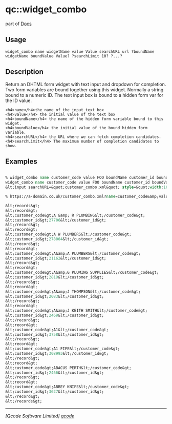 qc::widget_combo
================

part of [Docs](.)

Usage
-----
`
	widget_combo name widgetName value Value searchURL url ?boundName widgetName boundValue Value? ?searchLimit 10? ?...?
    `

Description
-----------
Return an DHTML form widget with text input and dropdown for completion.<br>
    Two form variables are bound together using this widget. Normally a string bound to a numeric ID.
    The text input box is bound to a hidden form var for the ID value.

    <h4>name</h4>the name of the input text box
    <h4>value</h4> the initial value of the text box
    <h4>boundName</h4> the name of the hidden form variable bound to this widget.
    <h4>boundValue</h4> the initial value of the bound hidden form variable.
    <h4>searchURL</h4> the URL where we can fetch completion candidates.
    <h4>searchLimit</h4> The maximum number of completion candidates to show.

Examples
--------
```tcl

% widget_combo name customer_code value FOO boundName customer_id boundValue 2343 searchURL customer_combo.xml
widget_combo name customer_code value FOO boundName customer_id boundValue 2343 searchURL customer_combo.xml
&lt;input searchURL=&quot;customer_combo.xml&quot; style=&quot;width:160px&quot; type=&quot;text&quot; id=&quot;customer_code&quot; boundName=&quot;customer_id&quot; name=&quot;customer_code&quot; AUTOCOMPLETE=&quot;off&quot; searchLimit=&quot;10&quot; boundValue=&quot;2343&quot; value=&quot;FOO&quot; class=&quot;db-form-combo&quot;&gt;&lt;input type=&quot;hidden&quot; name=&quot;customer_id&quot; value=&quot;2343&quot;&gt;

% https://a-domain.co.uk/customer_combo.xml?name=customer_code&amp;value=A&amp;boundName=customer_id&amp;searchLimit=10

&lt;records&gt;
&lt;record&gt;
&lt;customer_code&gt;A &amp; R PLUMBING&lt;/customer_code&gt;
&lt;customer_id&gt;27706&lt;/customer_id&gt;
&lt;/record&gt;
&lt;record&gt;
&lt;customer_code&gt;A W PLUMBERS&lt;/customer_code&gt;
&lt;customer_id&gt;278004&lt;/customer_id&gt;
&lt;/record&gt;
&lt;record&gt;
&lt;customer_code&gt;A&amp;A PLUMBERS&lt;/customer_code&gt;
&lt;customer_id&gt;21162&lt;/customer_id&gt;
&lt;/record&gt;
&lt;record&gt;
&lt;customer_code&gt;A&amp;G PLUMING SUPPLIES&lt;/customer_code&gt;
&lt;customer_id&gt;2819&lt;/customer_id&gt;
&lt;/record&gt;
&lt;record&gt;
&lt;customer_code&gt;A&amp;J THOMPSON&lt;/customer_code&gt;
&lt;customer_id&gt;2083&lt;/customer_id&gt;
&lt;/record&gt;
&lt;record&gt;
&lt;customer_code&gt;A&amp;J KEITH SMITH&lt;/customer_code&gt;
&lt;customer_id&gt;2469&lt;/customer_id&gt;
&lt;/record&gt;
&lt;record&gt;
&lt;customer_code&gt;A1&lt;/customer_code&gt;
&lt;customer_id&gt;3758&lt;/customer_id&gt;
&lt;/record&gt;
&lt;record&gt;
&lt;customer_code&gt;A1 FIFE&lt;/customer_code&gt;
&lt;customer_id&gt;308993&lt;/customer_id&gt;
&lt;/record&gt;
&lt;record&gt;
&lt;customer_code&gt;ABACUS PERTH&lt;/customer_code&gt;
&lt;customer_id&gt;2466&lt;/customer_id&gt;
&lt;/record&gt;
&lt;record&gt;
&lt;customer_code&gt;ABBEY KNIFE&lt;/customer_code&gt;
&lt;customer_id&gt;3627&lt;/customer_id&gt;
&lt;/record&gt;
&lt;/records&gt;


```

----------------------------------
*[Qcode Software Limited] [qcode]*

[qcode]: www.qcode.co.uk "Qcode Software"